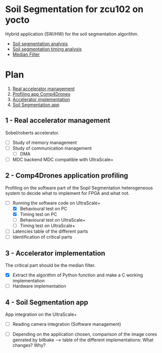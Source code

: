 # Soil Segmentation for zcu102 on yocto
Hybrid application (SW/HW) for the soil segmentation algorithm.

- [Soil segmentation analysis](AIPreciseAgri_analysis)
- [Soil segmentation timing analysis](AIPreciseAgri_analysis/README.analysis.md#timing-analysis)
- [Median Filter](median-filter)

# Plan
1. [Real accelerator management](#1---real-accelerator-management)
2. [Profiling app Comp4Drones](#2---comp4drones-application-profiling)
3. [Accelerator implementation](#3---accelerator-implementation)
4. [Soil Segmentation app](#4---soil-segmentation-app)


## 1 - Real accelerator management
Sobel/roberts accelerator.

 - [ ] Study of memory management
 - [ ] Study of communication management
    - [ ] DMA
 - [ ] MDC backend MDC compatible with UltraScale+

## 2 - Comp4Drones application profiling

Profiling on the software part of the Sopil Segmentation heterogeneous system to decide what to implement for FPGA and what not.

 - [ ] Running the software code on UltraScale+
    - [x] Behavioural test on PC
    - [x] Timing test on PC
    - [ ] Behavioural test on UltraScale+
    - [ ] Timing test on UltraScale+
 - [ ] Latencies table of the different parts
 - [ ] Identification of critical parts

## 3 - Accelerator implementation
The critical part should be the median filter. 
 - [x] Extract the algorithm of Python function and make a C working implementation
 - [ ] Hardware implementation

## 4 - Soil Segmentation app
App integration on the UltraScale+

 - [ ] Reading camera integration (Software management)
 - [ ] Depending on the application chosen, comparison of the image cores genrated by bitbake --> table of the different implementations: What changes? Why?

